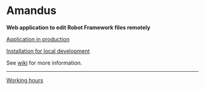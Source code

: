 # Amandus

**Web application to edit Robot Framework files remotely**

[Application in production](http://135.181.89.96:4000/)

[Installation for local development](https://github.com/Ohtu-project-Eficode/Amandus/wiki#getting-started)

See [wiki](https://github.com/Ohtu-project-Eficode/Amandus/wiki) for more information.
***
[Working hours](https://docs.google.com/spreadsheets/d/1SvQakVd-oYI36uMq7UUxmJvU3OHCj44LfIajHgd81fw/edit#gid=0)
